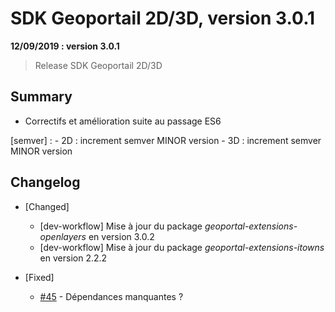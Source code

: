# SDK Geoportail 2D/3D, version 3.0.1

**12/09/2019 : version 3.0.1**
> Release SDK Geoportail 2D/3D

## Summary

* Correctifs et amélioration suite au passage ES6

[semver] :
    - 2D : increment semver MINOR version
    - 3D : increment semver MINOR version

## Changelog

* [Changed]

    - [dev-workflow] Mise à jour du package *geoportal-extensions-openlayers* en version 3.0.2
    - [dev-workflow] Mise à jour du package *geoportal-extensions-itowns* en version 2.2.2

* [Fixed]

    - [#45](https://github.com/IGNF/geoportal-sdk/issues/45) - Dépendances manquantes ?
